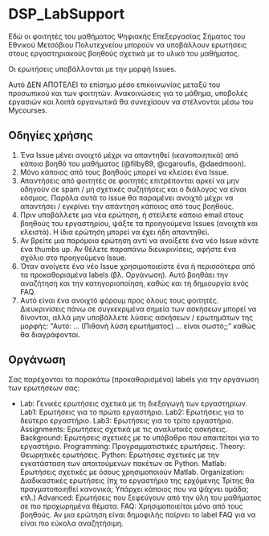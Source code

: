 # DSP_LabSupport

Εδώ οι φοιτητές του μαθήματος Ψηφιακής Επεξεργασίας Σήματος του Εθνικού Μετσόβιου Πολυτεχνείου μπορούν να υποβάλλουν ερωτήσεις  στους εργαστηριακούς βοηθούς σχετικά με το υλικό του μαθήματος.

Οι ερωτήσεις υποβάλλονται με την μορφή Issues.

Αυτό ΔΕΝ ΑΠΟΤΕΛΕΙ το επίσημο μέσο επικοινωνίας μεταξύ του προσωπικού και των φοιτητών. Ανακοινώσεις για το μάθημα, υποβολές εργασιών και λοιπά οργανωτικά θα συνεχίσουν να στέλνονται μέσω του Mycourses.

## Οδηγίες χρήσης

1. Ένα Issue μένει ανοιχτό μέχρι να απαντηθεί (ικανοποιητικά) από κάποιο βοηθό του μαθήματος (@filby89, @cgaroufis, @daedmoon).
2. Μόνο κάποιος από τους βοηθούς μπορεί να κλείσει ένα Issue.
3. Απαντήσεις από φοιτητές σε φοιτητές επιτρέπονται αρκεί να μην οδηγούν σε spam / μη σχετικές συζητήσεις και ο διάλογος να είναι κόσμιος. Παρόλα αυτά το issue θα παραμένει ανοιχτό μέχρι να απαντήσει / εγκρίνει την απάντηση κάποιος από τους βοηθούς.
4. Πριν υποβάλλετε μια νέα ερώτηση, ή στείλετε κάποιο email στους βοηθούς του εργαστηρίου, ψάξτε τα προηγούμενα Issues (ανοιχτά και κλειστά). Η ίδια ερώτηση μπορεί να έχει ήδη απαντηθεί.
5. Αν βρείτε μια παρόμοια ερώτηση αντί να ανοίξετε ένα νέο Issue κάντε ένα thumbs up. Αν θέλετε παραπάνω διευκρινίσεις, αφήστε ένα σχόλιο στο προηγούμενο Issue.
6. Όταν ανοίγετε ένα νέο Issue χρησιμοποιείστε ένα ή περισσότερα από τα προκαθορισμένα labels (βλ. Οργάνωση). Αυτό βοηθάει την αναζήτηση και την κατηγοριοποίηση, καθώς και τη δημιουργία ενός FAQ.
7. Αυτό είναι ένα ανοιχτό φόρουμ προς όλους τους φοιτητές. Διευκρινίσεις πάνω σε συγκεκριμένα σημεία των ασκήσεων μπορεί να δίνονται, αλλά μην υποβάλλετε λύσεις ασκήσεων / ερωτημάτων της μορφής: "Αυτό: ... (Πιθανή λύση ερωτήματος) ... είναι σωστό;;" καθώς θα διαγράφονται.

## Οργάνωση

Σας παρέχονται τα παρακάτω (προκαθορισμένα) labels για την οργάνωση των ερωτήσεων σας:

  * Lab: Γενικές ερωτήσεις σχετικά με τη διεξαγωγή των εργαστηρίων.
Lab1: Ερωτήσεις για το πρώτο εργαστήριο.
Lab2: Ερωτήσεις για το δεύτερο εργαστήριο.
Lab3: Ερωτήσεις για το τρίτο εργαστήριο.
Assignments: Ερωτήσεις σχετικά με τις αναλυτικές ασκήσεις.
Background: Ερωτήσεις σχετικές με το υπόβαθρο που απαιτείται για το εργαστήριο.
Programming: Προγραμματιστικές ερωτήσεις.
Theory: Θεωρητικές ερωτήσεις.
Python: Ερωτήσεις σχετικές με την εγκατάσταση των απαιτούμενων πακέτων σε Python.
Matlab: Ερωτήσεις σχετικές με όσους χρησιμοποιούν Matlab.
Organization: Διαδικαστικές ερωτήσεις (πχ το εργαστήριο της ερχόμενης Τρίτης θα πραγματοποιηθεί κανονικά; Υπάρχει κάποιος που να ψάχνει ομάδα; κτλ.)
Advanced: Ερωτήσεις που ξεφεύγουν από την ύλη του μαθήματος σε πιο προχωρημένα θέματα.
FAQ: Χρησιμοποιείται μόνο από τους βοηθούς. Αν μια ερώτηση είναι δημοφιλής παίρνει το label FAQ για να είναι πιο εύκολα αναζητήσιμη.
